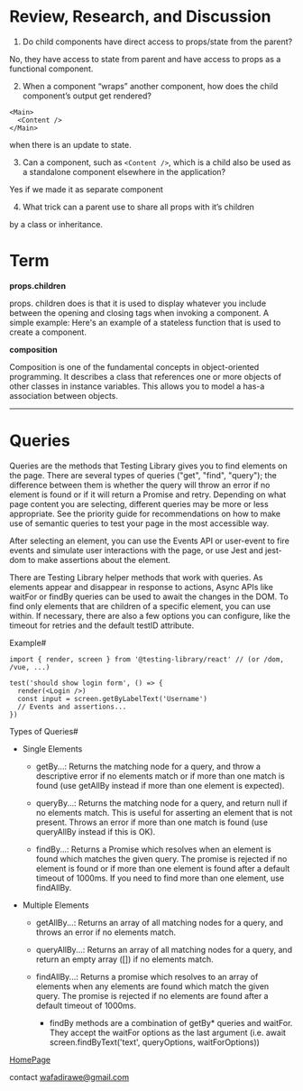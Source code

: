 # Review, Research, and Discussion

1. Do child components have direct access to props/state from the parent?

No, they have access to state from parent and have access to props as a functional component.

2. When a component “wraps” another component, how does the child component’s output get rendered?

```
<Main>
  <Content />
</Main>
```

when there is an update to state.


3. Can a component, such as `<Content />`, which is a child also be used as a standalone component elsewhere in the application?

Yes if we made it as separate component


4. What trick can a parent use to share all props with it’s children

by a class or inheritance.

# Term

**props.children**

props. children does is that it is used to display whatever you include between the opening and closing tags when invoking a component. A simple example: Here's an example of a stateless function that is used to create a component.


**composition**

Composition is one of the fundamental concepts in object-oriented programming. It describes a class that references one or more objects of other classes in instance variables. This allows you to model a has-a association between objects.

***

# Queries

Queries are the methods that Testing Library gives you to find elements on the page. There are several types of queries ("get", "find", "query"); the difference between them is whether the query will throw an error if no element is found or if it will return a Promise and retry. Depending on what page content you are selecting, different queries may be more or less appropriate. See the priority guide for recommendations on how to make use of semantic queries to test your page in the most accessible way.

After selecting an element, you can use the Events API or user-event to fire events and simulate user interactions with the page, or use Jest and jest-dom to make assertions about the element.

There are Testing Library helper methods that work with queries. As elements appear and disappear in response to actions, Async APIs like waitFor or findBy queries can be used to await the changes in the DOM. To find only elements that are children of a specific element, you can use within. If necessary, there are also a few options you can configure, like the timeout for retries and the default testID attribute.


Example#

```
import { render, screen } from '@testing-library/react' // (or /dom, /vue, ...)

test('should show login form', () => {
  render(<Login />)
  const input = screen.getByLabelText('Username')
  // Events and assertions...
})

````

Types of Queries#

- Single Elements
   - getBy...: Returns the matching node for a query, and throw a descriptive error if no elements match or if more than one match is found (use getAllBy instead if more than one element is expected).

   - queryBy...: Returns the matching node for a query, and return null if no elements match. This is useful for asserting an element that is not present. Throws an error if more than one match is found (use queryAllBy instead if this is OK).

   - findBy...: Returns a Promise which resolves when an element is found which matches the given query. The promise is rejected if no element is found or if more than one element is found after a default timeout of 1000ms. If you need to find more than one element, use findAllBy.

- Multiple Elements

   - getAllBy...: Returns an array of all matching nodes for a query, and throws an error if no elements match.

   - queryAllBy...: Returns an array of all matching nodes for a query, and return an empty array ([]) if no elements match.

   - findAllBy...: Returns a promise which resolves to an array of elements when any elements are found which match the given query. The promise is rejected if no elements are found after a default timeout of 1000ms.

       - findBy methods are a combination of getBy* queries and waitFor. They accept the waitFor options as the last argument (i.e. await screen.findByText('text', queryOptions, waitForOptions))


[HomePage](https://wafaankoush99.github.io/Reading-Notes/READMEcode401.html)  


contact wafadirawe@gmail.com